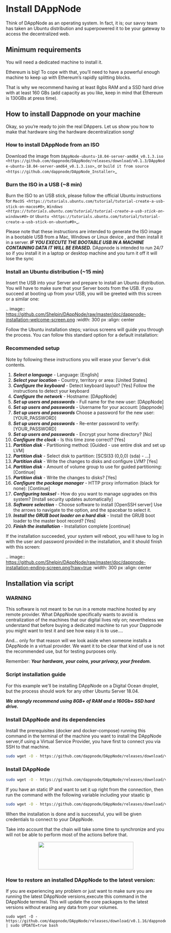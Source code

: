 # Install DAppNode

Think of DAppNode as an operating system. In fact, it is; our savvy team has taken an Ubuntu distribution and superpowered it to be your gateway to access the decentralized web.

## Minimum requirements

You will need a dedicated machine to install it.

Ethereum is big! To cope with that, you’ll need to have a powerful enough machine to keep up with Ethereum’s rapidly splitting blocks.

That is why we recommend having at least 8gbs RAM and a SSD hard drive with at least 160 GBs (add capacity as you like, keep in mind that Ethereum is 130GBs at press time).

## How to install Dappnode on your machine

Okay, so you’re ready to join the real DAppers. Let us show you how to make that hardware sing the hardware decentralization song!

### How to install DAppNode from an ISO

Download the image from `DAppNode-ubuntu-18.04-server-amd64_v0.1.3.iso <https://github.com/dappnode/DAppNode/releases/download/v0.1.3/DAppNode-ubuntu-18.04-server-amd64_v0.1.3.iso>`_ or `build it from source <https://github.com/dappnode/DAppNode_Installer>`_

### Burn the ISO in a USB (~8 min)

Burn the ISO to an USB stick, please follow the official Ubuntu instructions for `MacOS <https://tutorials.ubuntu.com/tutorial/tutorial-create-a-usb-stick-on-macos#0>`_, `Windows <https://tutorials.ubuntu.com/tutorial/tutorial-create-a-usb-stick-on-windows#0>`_ or `Ubuntu <https://tutorials.ubuntu.com/tutorial/tutorial-create-a-usb-stick-on-ubuntu#0>`\_.

Please note that these instructions are intended to generate the ISO image in a bootable USB from a Mac, Windows or Linux device , and then install it in a server. **_IF YOU EXECUTE THE BOOTABLE USB IN A MACHINE CONTAINING DATA IT WILL BE ERASED._** DAppnode is intended to run 24/7 so if you install it in a laptop or desktop machine and you turn it off it will lose the sync

### Install an Ubuntu distribution (~15 min)

Insert the USB into your Server and prepare to install an Ubuntu distribution. You will have to make sure that your Server boots from the USB. If you succeed at booting up from your USB, you will be greeted with this screen or a similar one:

.. image:: https://github.com/Shelpin/DAppNode/raw/master/doc/dappnode-installation-welcome-screen.png
:width: 300 px
:align: center

Follow the Ubuntu installation steps; various screens will guide you through the process. You can follow this standard option for a default installation:

### Recommended setup

Note by following these instructions you will erase your Server's disk contents.

1. **_Select a language_** - Language: [English]
2. **_Select your location_** - Country, territory or area: [United States]
3. **_Configure the keyboard_** - Detect keyboard layout? [Yes] Follow the instructions to detect your keyboard
4. **_Configure the network_** - Hostname: [DAppNode]
5. **_Set up users and passwords_** - Full name for the new user: [DAppNode]
6. **_Set up users and passwords_** - Username for your account: [dappnode]
7. **_Set up users and passwords_** Choose a password for the new user: [YOUR_PASSWORD]
8. **_Set up users and passwords_** - Re-enter password to verify: [YOUR_PASSWORD]
9. **_Set up users and passwords_** - Encrypt your home directory? [No]
10. **_Configure the clock_** - Is this time zone correct? [Yes]
11. **_Partition disk_** - Partitioning method: [Guided - use entire disk and set up LVM]
12. **_Partition disk_** - Select disk to partition: [SCSI33 (0,0,0) (sda) - ...]
13. **_Partition disk_** - Write the changes to disks and configure LVM? [Yes]
14. **_Partition disk_** - Amount of volume group to use for guided partitioning: [Continue]
15. **_Partition disk_** - Write the changes to disks? [Yes]
16. **_Configure the package manager_** - HTTP proxy information (black for none): [Continue]
17. **_Configuring tasksel_** - How do you want to manage upgrades on this system? [Install security updates automatically]
18. **_Software selection_** - Choose software to install [OpenSSH server] Use the arrows to navigate to the option, and the spacebar to select it.
19. **_Install the GRUB boot loader on a hard disk_** - Install the GRUB boot loader to the master boot record? [Yes]
20. **_Finish the installation_** - Installation complete [continue]

If the installation succeeded, your system will reboot, you will have to log in with the user and password provided in the installation, and it should finish with this screen:

.. image:: https://github.com/Shelpin/DAppNode/raw/master/doc/dappnode-installation-ending-screen.png?raw=true
:width: 300 px
:align: center

## Installation via script

### WARNING

This software is not meant to be run in a remote machine hosted by any remote provider. What DAppNode specifically wants to avoid is centralization of the machines that our digital lives rely on; nevertheless we understand that before buying a dedicated machine to run your Dappnode you might want to test it and see how easy it is to use….

And… only for that reason will we look aside when someone installs a DAppNode in a virtual provider. We want it to be clear that kind of use is not the recommended use, but for testing purposes only.

Remember: **_Your hardware, your coins, your privacy, your freedom._**

### Script installation guide

For this example we'll be installing DAppNode on a Digital Ocean droplet, but the process should work for any other Ubuntu Server 18.04.

**_We strongly recommend using 8GB+ of RAM and a 160Gb+ SSD hard drive._**

### Install DAppNode and its dependencies

Install the prerequisites (docker and docker-compose) running this command in the terminal of the machine you want to install the DAppNode server,if using a Virtual Service Provider, you have first to connect you via SSH to that machine.

```sh
sudo wget -O - https://github.com/dappnode/DAppNode/releases/download/v0.1.3/dappnode_install_pre.sh | sudo bash
```

### Install DAppNode

```sh
sudo wget -O - https://github.com/dappnode/DAppNode/releases/download/v0.1.3/dappnode_install.sh | sudo bash
```

If you have an static IP and want to set it up right from the connection, then run the command with the following variable including your staatic ip

```sh
sudo wget -O - https://github.com/dappnode/DAppNode/releases/download/v0.1.3/dappnode_install.sh | sudo STATIC_IP="your static IP" bash
```

When the installation is done and is successful, you will be given credentials to connect to your DAppNode.

Take into account that the chain will take some time to synchronize and you will not be able to perform most of the actions before that.

<p align="center">
  <a href="https://github.com/dappnode/DAppNode/wiki/DAppNode-Installation-Guide">
    <img width="300" height="87" src="https://github.com/dappnode/DAppNode/raw/master/doc/DappnodeInstall.png">
  </a>
</p>


### How to restore an installed DAppNode to the latest version:

If you are experiencing any problem or just want  to make  sure you are running  the latest DAppNode versions,execute this command in the DAppNode terminal. This will update the core packages to the latest versions without erasing any data from your volumes. 

```
sudo wget -O - https://github.com/dappnode/DAppNode/releases/download/v0.1.16/dappnode_install.sh | sudo UPDATE=true bash
```

